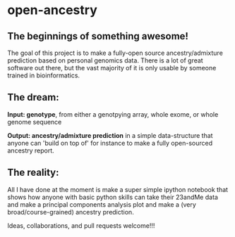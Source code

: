 # open-ancestry

## The beginnings of something awesome!
The goal of this project is to make a fully-open source ancestry/admixture prediction based on personal genomics data. There is a lot of great software out there, but the vast majority of it is only usable by someone trained in bioinformatics.

## The dream:

**Input: genotype**, from either a genotpying array, whole exome, or whole genome sequence

**Output: ancestry/admixture prediction** in a simple data-structure that anyone can 'build on top of' for instance to make a fully open-sourced ancestry report.

## The reality:
All I have done at the moment is make a super simple ipython notebook that shows how anyone with basic python skills can take their 23andMe data and make a principal components analysis plot and make a (very broad/course-grained) ancestry prediction.

Ideas, collaborations, and pull requests welcome!!!
